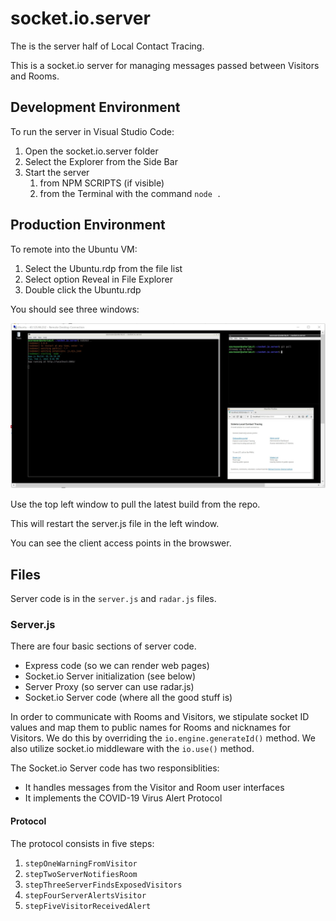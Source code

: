 # socket.io.server

The is the server half of Local Contact Tracing.

This is a socket.io server for managing messages passed between Visitors and Rooms.

## Development Environment

To run the server in Visual Studio Code:

1. Open the socket.io.server folder
2. Select the Explorer from the Side Bar
3. Start the server 
   1. from NPM SCRIPTS (if visible)
   2. from the Terminal with the command `node .`

## Production Environment

To remote into the Ubuntu VM:
 
 1. Select the Ubuntu.rdp from the file list
 2. Select option Reveal in File Explorer
 3. Double click the Ubuntu.rdp

You should see three windows:

  ![Ubuntu Remote](./docs/Ubuntu%20Remote.jpg)

  Use the top left window to pull the latest build from the repo.

  This will restart the server.js file in the left window.

  You can see the client access points in the browswer.

## Files

Server code is in the `server.js` and `radar.js` files.

### Server.js

There are four basic sections of server code.

* Express code (so we can render web pages)
* Socket.io Server initialization (see below)
* Server Proxy (so server can use radar.js)
* Socket.io Server code (where all the good stuff is)

In order to communicate with Rooms and Visitors, we stipulate socket ID values and map them to public names for Rooms and nicknames for Visitors. We do this by overriding the `io.engine.generateId()` method. We also utilize socket.io middleware with the `io.use()` method.

The Socket.io Server code has two responsiblities:

* It handles messages from the Visitor and Room user interfaces
* It implements the COVID-19 Virus Alert Protocol

#### Protocol

The protocol consists in five steps:
1. `stepOneWarningFromVisitor`
2. `stepTwoServerNotifiesRoom`
3. `stepThreeServerFindsExposedVisitors`
4. `stepFourServerAlertsVisitor`
5. `stepFiveVisitorReceivedAlert`

